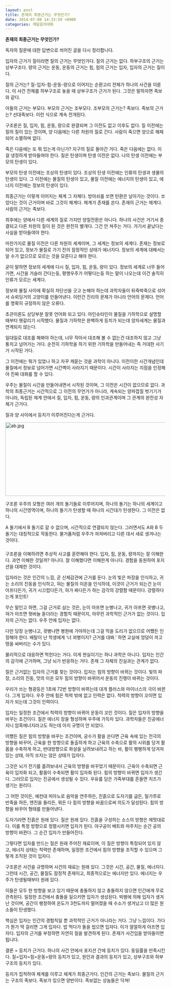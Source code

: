 ```yaml
---
layout: post
title: 존재의 최종근거는 무엇인가?
date: 2014-07-08 14:33:59 +0900
categories: 깨달음의대화
---
```

**존재의 최종근거는 무엇인가?** 

  


독자의 질문에 대한 답변으로 씌어진 글을 다시 정리합니다. 

  


입자의 근거가 질이라면 질의 근거는 무엇인가다. 질의 근거는 없다. 하부구조의 근거는 상부구조다. 량의 근거는 운동, 운동의 근거는 힘, 힘의 근거는 입자, 입자의 근거는 질이다. 

  


질의 근거는? 질-입자-힘-운동-량으로 이어지는 순환고리 전체가 하나의 사건을 이룬다. 이 사건 전체를 하부구조로 놓을 때 상부구조가 근거가 된다. 그것은 말하자면 족보와 같다.

  


아들의 근거는 부모다. 부모의 근거는 조부모다. 조부모의 근거는? 족보다. 족보의 근거는? 선대족보다. 이런 식으로 계속 전개된다. 

  


구조론은 질, 입자, 힘, 운동, 량으로 완결되며 그 이전도 없고 이후도 없다. 질 이전에는 질의 질이 있는 것이며, 양 다음에는 다른 차원의 질로 간다. 사람이 죽으면 양으로 해체되어 소멸하며 없다.

  


죽은 다음에는 또 뭐 있는게 아닌가? 지구의 질로 돌아간 거다. 죽은 다음에는 없다. 이걸 냉정하게 받아들여야 한다. 질은 탄생이며 탄생 이전은 없다. 나의 탄생 이전에는 부모의 탄생이 있다.

  


부모의 탄생 이전에는 조상의 탄생이 있다. 조상의 탄생 이전에는 인류의 탄생과 생물의 탄생이 있다. 그 이전에는 물질의 탄생이 있고, 물질 이전에는 에너지의 탄생이 있고, 에너지 이전에는 정보의 탄생이 있다. 

  


최종근거는 이렇게 이어지는 체계 그 자체다. 방아쇠를 쏘면 탄환은 날아가는 것이다. 쏘았다는 것이 근거이며 바로 그것이 체계다. 체계가 존재를 쏜다. 존재의 근거는 체계다. 사람의 근거는 족보다.

  


최후에는 양에서 다른 세계의 질로 가지만 양질전환은 아니다. 하나의 사건은 거기서 종결되고 다른 차원의 질이 된 것은 완전히 별개다. 그건 안 쳐주는 거다. 거기서 끝났다는 사실을 받아들여야 한다.

  


마찬가지로 물질 이전은 다른 차원의 세계이며, 그 세계는 정보의 세계다. 존재는 정보로 되어 있고, 정보가 물질로 가기 전의 잠정적인 상태가 에너지다. 정보의 세계에 대해서는 알 수가 없으므로 모르는 것을 모른다고 해야 한다. 

  


굳이 말하면 정보의 세계에 다시 질, 입자, 힘, 운동, 량이 있다. 정보의 세계로 너무 들어가면, 시간을 거슬러 간다는둥, 평행우주가 어떻다는둥 하는 말이 나오는데 이건 솔직히 인류가 모르는 세계다. 

  


정보와 물질 사이에 확실히 차단선을 긋고 논해야 하는데 과학자들이 뒤죽박죽으로 섞어서 슈뢰딩거의 고양이를 만들어낸다. 이런건 진리의 문제가 아니라 언어의 문제다. 언어를 명확히 규정하지 않은 오류다. 

  


초끈이론도 상당부분 잘못 언어화 되고 있다. 아인슈타인이 물질을 기하학으로 설명할 때부터 헷갈리기 시작했다. 물질과 기하학은 완벽하게 등치가 되는데 양자세계는 물질과 연계되지 않는다. 

  


일대일로 대조를 해봐야 하는데, 너무 작아서 대조해 볼 수 없는건 대조하지 않고 그냥 퉁치고 넘어가는 거다. 순전히 기하학을 하기 위한 기하학을 만들어내는 즉 거대한 사기가 시작된 거다.

  


그 이전에는 뭐가 있었나 하고 자꾸 캐묻는 것읕 과학이 아니다. 이전이란 시간개념인데 물질에서 정보로 넘어가면 시간벽이 사라지기 때문이다. 시간이 사라지는 지점을 인정해야 진짜 대화를 할 수 있다.

  


우주는 물질이 시간을 만들어내면서 시작된 것이며, 그 이전은 시간이 없으므로 없다. 과학의 최종근거는 시간적으로 그 이전의 무언가가 아니라, 계속되는 양파껍질 벗기기가 아니라, 독립된 체계 안에서 질, 입자, 힘, 운동, 량의 인과관계이며 그 관계의 완전성 자체가 근거다.

  


질과 양 사이에서 등치가 이루어진다는게 근거다. 

  



<img src="assets/attach/images/198/625/495/ab.jpg" alt="ab.jpg" width="564" height="231" /> 

  


구조론 우주의 모형은 여러 개의 돌기들로 이루어지며, 하나의 돌기는 하나의 세계이고 하나의 시간영역이며, 하나의 돌기가 탄생할 때 하나의 시간대가 탄생한다. 그 이전은 없다. 

  


A 돌기에서 B 돌기로 갈 수 없으며, 시간적으로 연결되지 않는다. 그러면서도 A와 B 두 돌기는 대칭적으로 작동한다. 물거품처럼 우주가 꺼져버리고 다른 데서 새로 생겨나는 것이다. 

  


###

  


구조론을 이해하려면 추상적 사고를 훈련해야 한다. 입자, 힘, 운동, 량까지는 잘 이해한다. 과연 이해한 것일까? 아니다. 잘 이해했다면 이해한게 아니다. 경험을 동원하여 포지션을 대체한 것이다.

  


입자라는 것은 인간의 느낌, 곧 신체감관에 근거를 둔다. 눈의 빛은 파장을 인식하고, 귀는 소리의 진동을 인식하고, 혀는 물질의 이온을 인식하데, 이것이 근거가 되는건 눈이 아프다든가, 귀가 시끄럽다든가, 혀가 짜다든가 하는 감각의 강렬함 때문이다. 강렬하다는게 포인트!

  


무슨 말인고 하면, 그걸 근거로 삼는 것은, 눈이 아프면 눈병나고, 귀가 아프면 귓병나고, 혀가 아프면 혓바늘 돋더라는 경험칙 때문이지, 아무런 과학적인 근거가 없는 것이다. 입자의 근거는 없다. 우주 안에 입자는 없다. 

  


다만 당장 눈병나고, 귓병나면 병원에 가야하는데 그걸 막을 도리가 없으므로 어쨌든 인정해야 한다. 배탈이 난 학생에게 ‘너 꾀병이지? 근거를 대봐.’ 하면 교실에 엉덩이 까고 떵을 싸버리는 수가 있다. 

  


물리적으로 대응하면 먹힌다는 거다. 이게 현실이기는 하나 과학은 아니다. 입자는 인간의 감각에 근거하며, 그냥 뇌가 반응하는 거다. 존재 그 자체의 진실과는 관계가 없다. 

  


질은 근거없는 입자의 근거를 찾는 것이다. 입자는 힘의 방향이 바뀌는 것이다. 빛의 파장, 소리의 진동, 맛의 이온 모두 힘의 방향이 바뀌어서 운동의 진행이 바뀌는 것이다. 

  


우리가 쓰는 형광등은 1초에 72번 방향이 바뀌는데 대개 플러스와 마이너스의 극이 바뀐다. 그게 입자다. 우주 안에 힘은 척력 밖에 없고 인력은 없다. 척력의 방향이 꼬이면 입자가 되는데 그것이 인력이다.

  


입자는 일정한 조건에서 척력의 방향이 바뀌어 운동이 꼬인 것이다. 질은 입자의 방향을 바꾸는 조건이다. 질은 에너지 장을 형성하며 우주에 가득차 있다. 과학자들은 진공에너지니 암흑에너지라고도 하는데 아지 규명이 안 되었다. 

  


어쨌든 질은 힘의 방향을 바꾸는 조건이며, 궁수가 활을 쏜다면 근육 속에 있는 전극의 방향을 바꾸어, 근육을 한 방향으로 돌출하게 하고 근육의 수축으로 활의 시위를 당겨 활몸을 수축하게 하고, 반대방향으로 화살을 날려보내려고 하는 바, 활이 팽팽하게 당겨져 있는 상태, 아직 쏘지는 않은 상태가 입자다. 

  


그것은 뇌가 전기를 흘려보내서 근육의 방향을 바꾸었기 때문이다. 근육이 수축되면 근육이 입자화 되고, 활몸이 수축되면 활이 입자화 된다. 힘의 방향이 바뀌면 입자가 생긴다. 그러므로 입자는 진공에서 생성될 수 있다. 우유를 담은 가죽부대를 흔들면 치즈가 생기는 원리다.

  


그 어떤 것이든, 예컨대 피아노로 음악을 연주하든, 진흙으로 도자기를 굽든, 밀가루로 반죽을 하든, 엔진을 돌리든, 뭐든 다 힘의 방향을 바꿈으로써 의도가 달성된다. 힘의 방향을 바꾸어 형태를 만들어낸다.

  


도자기라면 진흙은 원래 있다. 질은 원래 있다. 진흙을 구성하는 소스의 방향은 제멋대로다. 이를 특정 방향으로 정렬시키면 입자가 된다. 야구공이 배트와 마주치는 순간 공의 방향이 바뀐다. 그 순간 입자가 만들어진다. 

  


그렇다면 입자를 만드는 질은 원래 주어진 재료이며, 이 질은 방향이 특정되어 있지 않고, 에너지 상태는 척력만 존재하며, 일정한 조건에서 힘의 방향을 조직할 수 있으며 그렇게 조직된 것이 입자다.

  


구조론은 사건을 규명하며 사건의 재료는 원래 있다. 그것은 시간, 공간, 물질, 에너지다. 그런데 시간, 공간, 물질도 잠정적 존재이고, 최종적으로는 에너지만 있다. 에너지는 우주가 탄생될때부터 원래 있다.

  


이들은 모두 한 방향을 보고 있기 때문에 충돌하지 않고 충돌하지 않으면 인간에게 무로 관측된다. 일정한 조건에서 충돌을 일으키면 입자가 생성된다. 빅뱅에 의해 입자가 생겨난 것이며, 공간이 팽창하여 온도가 3천도까지 떨어졌을 때 수소가 생겨났고 더 많은 원소들이 탄생했다. 

  


핵심은 입자는 인간의 경험칙일 뿐 과학적인 근거가 아니라는 거다. 그냥 느낌이다. 가다가 뭔가 딱 걸리면 그게 입자다. 밥 먹다가 돌을 씹으면 입자다. 이가 얼얼하게 아프면 입자다. 입자의 근거를 부정하면 자연히 질을 발견하게 된다. 존재가 사건임을 받아들이면 됩니다.

  


결론 = 등치가 근거다. 하나의 사건 안에서 포지션 간에 등치가 있다. 동일률을 만족시킨다. 질=입자=힘=운동=량의 등치가 있고, 원인과 결과의 등치가 있고, 상부구조와 하부구조의 등치가 있다. 

  


등치가 집적하여 체계를 이루고 체계가 최종근거다. 인간의 근거는 족보다. 물질의 근거는 구조의 족보다. 족보가 있으면 양반이다. 족보없는 상놈들은 닥쳐!

